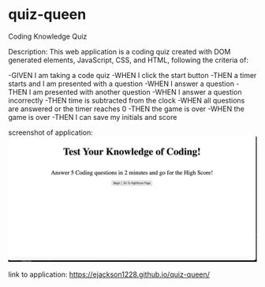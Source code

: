# quiz-queen
Coding Knowledge Quiz

Description: This web application is a coding quiz created with DOM generated elements, JavaScript, CSS, and HTML, following the criteria of: 

-GIVEN I am taking a code quiz
-WHEN I click the start button
-THEN a timer starts and I am presented with a question
-WHEN I answer a question
-THEN I am presented with another question
-WHEN I answer a question incorrectly
-THEN time is subtracted from the clock
-WHEN all questions are answered or the timer reaches 0
-THEN the game is over
-WHEN the game is over
-THEN I can save my initials and score

screenshot of application:
<img src=./assets/Images/quiz-queen-screenshot.jpg>

link to application:
<a href="https://ejackson1228.github.io/quiz-queen/" alt="link to application">https://ejackson1228.github.io/quiz-queen/</a>

